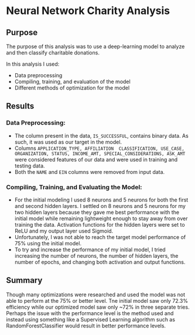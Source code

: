 # Neural Network Charity Analysis

## Purpose

The purpose of this analysis was to use a deep-learning model to analyze and then classify charitable donations. 

In this analysis I used:
* Data preprocessing
* Compiling, training, and evaluation of the model
* Different methods of optimization for the model

## Results
### Data Preprocessing:
* The column present in the data, ```IS_SUCCESSFUL```, contains binary data. As such, it was used as our target in the model. 
* Columns ```APPLICATION_TYPE, AFFILIATION	CLASSIFICATION, USE_CASE, ORGANIZATION, STATUS, INCOME_AMT, SPECIAL_CONSIDERATIONS, ASK_AMT``` were considered features of our data and were used in training and testing data. 
* Both the ```NAME``` and ```EIN``` columns were removed from input data.

### Compiling, Training, and Evaluating the Model:
* For the initial modeling I used 8 neurons and 5 neurons for both the first and second hidden layers. I settled on 8 neurons and 5 neurons for my two hidden layers because they gave me best performance with the initial model while remaining lightweight enough to stay away from over training the data. Activation functions for the hidden layers were set to ReLU and my output layer used Sigmoid.
* Unfortunately, I was not able to reach the target model performance of 75% using the initial model.
* To try and increase the performance of my initial model, I tried increasing the number of neurons, the number of hidden layers, the number of epochs, and changing both activation and output functions.

## Summary

Though many optimizations were researched and used the model was not able to perform at the 75% or better level. Tne initial model saw only 72.3% efficiency while our optimized model saw only ~72% in three separate tries. Perhaps the issue with the performance level is the method used and instead using something like a Supervised Learning algorithm such as RandomForestClassifier would result in better performance levels.
